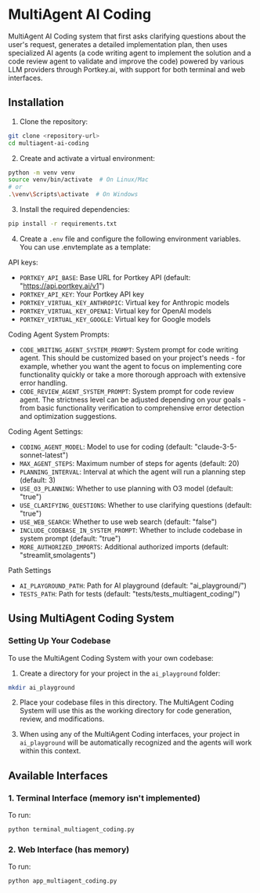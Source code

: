 # MultiAgent AI Coding

MultiAgent AI Coding system that first asks clarifying questions about the user's request, generates a detailed implementation plan, then uses specialized AI agents (a code writing agent to implement the solution and a code review agent to validate and improve the code) powered by various LLM providers through Portkey.ai, with support for both terminal and web interfaces.

## Installation

1. Clone the repository:
```bash
git clone <repository-url>
cd multiagent-ai-coding
```

2. Create and activate a virtual environment:
```bash
python -m venv venv
source venv/bin/activate  # On Linux/Mac
# or
.\venv\Scripts\activate  # On Windows
```

3. Install the required dependencies:
```bash
pip install -r requirements.txt
```

4. Create a `.env` file and configure the following environment variables. You can use .envtemplate as a template:

API keys:
- `PORTKEY_API_BASE`: Base URL for Portkey API (default: "https://api.portkey.ai/v1")
- `PORTKEY_API_KEY`: Your Portkey API key
- `PORTKEY_VIRTUAL_KEY_ANTHROPIC`: Virtual key for Anthropic models
- `PORTKEY_VIRTUAL_KEY_OPENAI`: Virtual key for OpenAI models
- `PORTKEY_VIRTUAL_KEY_GOOGLE`: Virtual key for Google models

Coding Agent System Prompts:
- `CODE_WRITING_AGENT_SYSTEM_PROMPT`: System prompt for code writing agent. This should be customized based on your project's needs - for example, whether you want the agent to focus on implementing core functionality quickly or take a more thorough approach with extensive error handling.
- `CODE_REVIEW_AGENT_SYSTEM_PROMPT`: System prompt for code review agent. The strictness level can be adjusted depending on your goals - from basic functionality verification to comprehensive error detection and optimization suggestions.

Coding Agent Settings:
- `CODING_AGENT_MODEL`: Model to use for coding (default: "claude-3-5-sonnet-latest")
- `MAX_AGENT_STEPS`: Maximum number of steps for agents (default: 20)
- `PLANNING_INTERVAL`: Interval at which the agent will run a planning step (default: 3)
- `USE_O3_PLANNING`: Whether to use planning with O3 model (default: "true")
- `USE_CLARIFYING_QUESTIONS`: Whether to use clarifying questions (default: "true")
- `USE_WEB_SEARCH`: Whether to use web search (default: "false")
- `INCLUDE_CODEBASE_IN_SYSTEM_PROMPT`: Whether to include codebase in system prompt (default: "true")
- `MORE_AUTHORIZED_IMPORTS`: Additional authorized imports (default: "streamlit,smolagents")

Path Settings
- `AI_PLAYGROUND_PATH`: Path for AI playground (default: "ai_playground/")
- `TESTS_PATH`: Path for tests (default: "tests/tests_multiagent_coding/")

## Using MultiAgent Coding System

### Setting Up Your Codebase

To use the MultiAgent Coding System with your own codebase:

1. Create a directory for your project in the `ai_playground` folder:
```bash
mkdir ai_playground
```

2. Place your codebase files in this directory. The MultiAgent Coding System will use this as the working directory for code generation, review, and modifications.

3. When using any of the MultiAgent Coding interfaces, your project in `ai_playground` will be automatically recognized and the agents will work within this context.

## Available Interfaces

### 1. Terminal Interface (memory isn't implemented)

To run:
```bash
python terminal_multiagent_coding.py
```

### 2. Web Interface (has memory)
To run:
```bash
python app_multiagent_coding.py
```
